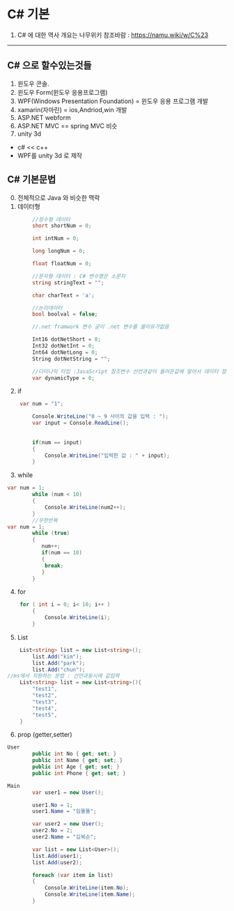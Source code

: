# C# 기본
1. C# 에 대한 역사 개요는 나무위키 참조바람 : https://namu.wiki/w/C%23
---
## C# 으로 할수있는것들
1. 윈도우 콘솔.
2. 윈도우 Form(윈도우 응용프로그램)
3. WPF(Windows Presentation Foundation) = 윈도우 응용 프로그램 개발
4. xamarin(자마린) = ios,Andriod,win 개발
5. ASP.NET webform
6. ASP.NET MVC == spring MVC 비슷
7. unity 3d
- c# << c++
- WPF를 unity 3d 로 제작

## C# 기본문법
0. 전체적으로 Java 와 비슷한 맥락
1. 데이터형
~~~C#
        //정수형 데이터
        short shortNum = 0;

        int intNum = 0;

        long longNum = 0;

        float floatNum = 0;

        //문자형 데이터 : C# 변수명은 소문자
        string stringText = "";

        char charText = 'a';

        //논리데이터
        bool boolval = false;

        //.net framwork 변수 굳이 .net 변수를 쓸이유가없음

        Int16 dotNetShort = 0;
        Int32 dotNetInt = 0;
        Int64 dotNetLong = 0;
        String dotNetString = "";

        //다이나믹 타입 :JavaScript 참조변수 선언과같이 들어온값에 알아서 데이터 참조된다
        var dynamicType = 0;
~~~
2. if
~~~C#
    var num = "1";

        Console.WriteLine("0 ~ 9 사이의 값을 입력 : ");
        var input = Console.ReadLine();
        
        
        if(num == input)
        {
            Console.WriteLine("입력한 값 : " + input);
        }
~~~
3. while
~~~C#
var num = 1;
        while (num < 10)
        {
            Console.WriteLine(num2++);
        }
        //무한반복
var num = 1;
        while (true)
        {
           num++;
           if(num == 10)
           {
            break;
           }
        }
~~~
4. for
~~~C#
    for ( int i = 0; i< 10; i++ )
        {
            Console.WriteLine(i);
        }
~~~
5. List
~~~C#
    List<string> list = new List<string>();
        list.Add("kim");
        list.Add("park");
        list.Add("chun");
//ms에서 지원하는 문법 : 선언과동시에 값입력
    List<string> list = new List<string>(){
        "test1",
        "test2",
        "test3",
        "test4",
        "test5",
    }
~~~

6. prop (getter,setter)
~~~C#
User
        public int No { get; set; }
        public int Name { get; set; }
        public int Age { get; set; }
        public int Phone { get; set; }  
~~~
~~~C#
Main
        var user1 = new User();

        user1.No = 1;
        user1.Name = "임똘똘";

        var user2 = new User();
        user2.No = 2;
        user2.Name = "김복순";

        var list = new List<User>();
        list.Add(user1);
        list.Add(user2);

        foreach (var item in list)
        {
            Console.WriteLine(item.No);
            Console.WriteLine(item.Name);
        }
~~~